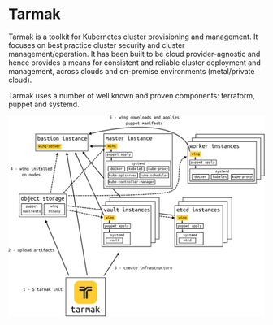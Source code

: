 Tarmak
======

Tarmak is a toolkit for Kubernetes cluster provisioning and management. It
focuses on best practice cluster security and cluster management/operation. It
has been built to be cloud provider-agnostic and hence provides a means for
consistent and reliable cluster deployment and management, across clouds and
on-premise environments (metal/private cloud).

Tarmak uses a number of well known and proven components: terraform, puppet and
systemd.

![tarmak diagram](/docs/tarmak-diagram.png?raw=true)
